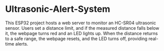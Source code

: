 # Ultrasonic-Alert-System
This ESP32 project hosts a web server to monitor an HC-SR04 ultrasonic sensor. Users set a distance limit, and if the measured distance falls below it, the webpage turns red and an LED lights up. When the distance returns to a safe range, the webpage resets, and the LED turns off, providing real-time alerts.
